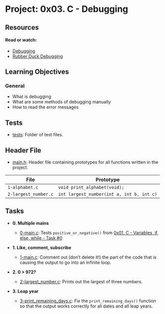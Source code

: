 # Project: 0x03. C - Debugging

## Resources

#### Read or watch:

* [Debugging](https://en.wikipedia.org/wiki/Debugging)
* [Rubber Duck Debugging](https://www.thoughtfulcode.com/rubber-duck-debugging-psychology/)
## Learning Objectives

### General

* What is debugging
* What are some methods of debugging manually
* How to read the error messages

## Tests

* [tests](./tests): Folder of test files.

## Header File

* [main.h](./main.h): Header file containing prototypes for all functions written in the project.

| File                 | Prototype                                 |
|----------------------|-------------------------------------------|
| `1-alphabet.c`       | `void print_alphabet(void);`              |
| `2-largest_number.c` | `int largest_number(int a, int b, int c)` |

## Tasks


* **0. Multiple mains**
    * [0-main.c](./0-main.c): Tests `positive_or_negative()` from [0x01. C - Variables, if, else, while - Task #0 ](../0x01-variables_if_else_while/0-positive_or_negative.c)

* **1. Like, comment, subscribe**
    * [1-main.c](./1-main.c): Comment out (don’t delete it!) the part of the code that is causing the output to go into an infinite loop.

* **2. 0 > 972?**
    * [2-largest_number.c](./2-largest_number.c): Prints out the largest of three numbers.

* **3. Leap year**
    * [3-print_remaining_days.c](./3-print_remaining_days.c): Fix the `print_remaining_days()` function so that the output works correctly for all dates and all leap years.
